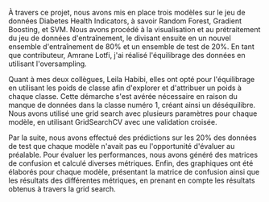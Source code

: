 À travers ce projet, nous avons mis en place trois modèles sur le jeu de données Diabetes Health Indicators, à savoir Random Forest, Gradient Boosting, et SVM. Nous avons procédé à la visualisation et au prétraitement du jeu de données d'entraînement, le divisant ensuite en un nouvel ensemble d'entraînement de 80% et un ensemble de test de 20%. En tant que contributeur, Amrane Lotfi, j'ai réalisé l'équilibrage des données en utilisant l'oversampling.

Quant à mes deux collègues, Leila Habibi, elles ont opté pour l'équilibrage en utilisant les poids de classe afin d'explorer et d'attribuer un poids à chaque classe. Cette démarche s'est avérée nécessaire en raison du manque de données dans la classe numéro 1, créant ainsi un déséquilibre. Nous avons utilisé une grid search avec plusieurs paramètres pour chaque modèle, en utilisant GridSearchCV avec une validation croisée.

Par la suite, nous avons effectué des prédictions sur les 20% des données de test que chaque modèle n'avait pas eu l'opportunité d'évaluer au préalable. Pour évaluer les performances, nous avons généré des matrices de confusion et calculé diverses métriques. Enfin, des graphiques ont été élaborés pour chaque modèle, présentant la matrice de confusion ainsi que les résultats des différentes métriques, en prenant en compte les résultats obtenus à travers la grid search.
